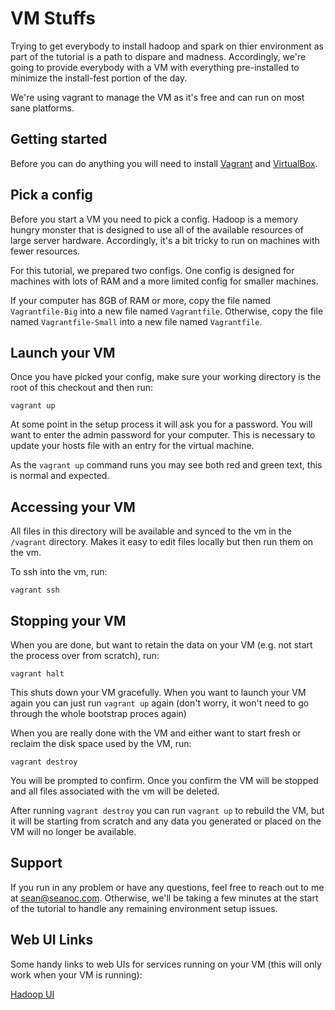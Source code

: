 # VM Stuffs

Trying to get everybody to install hadoop and spark on thier environment as part of the tutorial is a path to dispare and madness.  Accordingly, we're going to provide everybody with a VM with everything pre-installed to minimize the install-fest portion of the day.

We're using vagrant to manage the VM as it's free and can run on most sane platforms.

## Getting started

Before you can do anything you will need to install [Vagrant](https://www.vagrantup.com/downloads.html) and [VirtualBox](https://www.virtualbox.org/wiki/Downloads).

## Pick a config

Before you start a VM you need to pick a config.  Hadoop is a memory hungry monster that is designed to use all of the available resources of large server hardware.  Accordingly, it's a bit tricky to run on machines with fewer resources.

For this tutorial, we prepared two configs.  One config is designed for machines with lots of RAM and a more limited config for smaller machines.

If your computer has 8GB of RAM or more, copy the file named `Vagrantfile-Big` into a new file named `Vagrantfile`.
Otherwise, copy the file named `Vagrantfile-Small` into a new file named `Vagrantfile`.

## Launch your VM

Once you have picked your config, make sure your working directory is the root of this checkout and then run:

```
vagrant up
```

At some point in the setup process it will ask you for a password.  You will want to enter the admin password for your computer.  This is necessary to update your hosts file with an entry for the virtual machine.

As the `vagrant up` command runs you may see both red and green text, this is normal and expected.

## Accessing your VM

All files in this directory will be available and synced to the vm in the `/vagrant` directory.  Makes it easy to edit files locally but then run them on the vm.

To ssh into the vm, run:

```
vagrant ssh
```

## Stopping your VM

When you are done, but want to retain the data on your VM (e.g. not start the process over from scratch), run:

```
vagrant halt
```

This shuts down your VM gracefully.  When you want to launch your VM again you can just run `vagrant up` again (don't worry, it won't need to go through the whole bootstrap proces again)

When you are really done with the VM and either want to start fresh or reclaim the disk space used by the VM, run:

```
vagrant destroy
```
You will be prompted to confirm.  Once you confirm the VM will be stopped and all files associated with the vm will be deleted.

After running `vagrant destroy` you can run `vagrant up` to rebuild the VM, but it will be starting from scratch and any data you generated or placed on the VM will no longer be available.


## Support

If you run in any problem or have any questions, feel free to reach out to me at sean@seanoc.com.  Otherwise, we'll be taking a few minutes at the start of the tutorial to handle any remaining environment setup issues.


## Web UI Links

Some handy links to web UIs for services running on your VM (this will only work when your VM is running):

[Hadoop UI](http://my-hadoops:8088/cluster)


